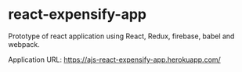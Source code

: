 # react-expensify-app

Prototype of react application using React, Redux, firebase, babel and webpack.

Application URL: https://ajs-react-expensify-app.herokuapp.com/
